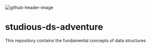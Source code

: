 
![github-header-image](https://github.com/devrath/studious-ds-adventure/assets/1456191/79a730a4-8599-483b-9ce4-7322ca8ffa97)

# studious-ds-adventure
This repository contains the fundamental concepts of data structures
